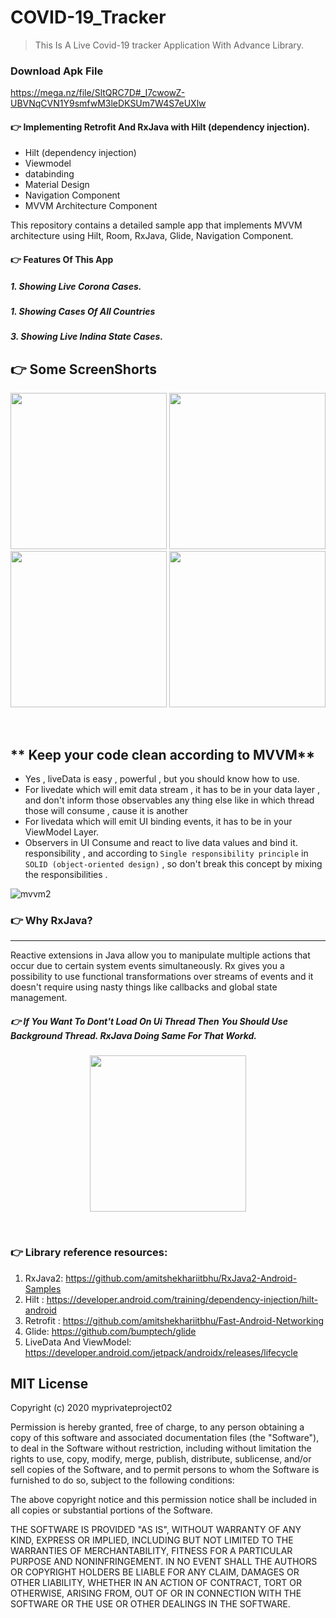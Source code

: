 # COVID-19_Tracker

<!-- Blockquote -->
<!-- Strong -->

>  This Is A Live Covid-19 tracker Application With Advance Library.

### Download Apk File
https://mega.nz/file/SltQRC7D#_I7cwowZ-UBVNqCVN1Y9smfwM3leDKSUm7W4S7eUXlw


#### 👉  Implementing Retrofit And RxJava with Hilt (dependency injection).
<!------------
-->


<!--ul-->
* Hilt (dependency injection)
* Viewmodel
* databinding
* Material Design
* Navigation Component
* MVVM Architecture Component

This repository contains a detailed sample app that implements MVVM architecture using Hilt, Room, RxJava, Glide, Navigation Component.

#### 👉  Features Of This App
##### 1. Showing Live Corona Cases.
##### 1. Showing Cases Of All Countries
##### 3. Showing Live Indina State Cases.


<!------------
-->

## 👉  Some ScreenShorts

<p align="center">
  <img src="https://github.com/myprivateproject02/COVID-19_Tracker/blob/master/sample_img/Screenshot_1601044844.png" width="250">
  <img src="https://github.com/myprivateproject02/COVID-19_Tracker/blob/master/sample_img/Screenshot_1601044857.png" width="250">
  <img src="https://github.com/myprivateproject02/COVID-19_Tracker/blob/master/sample_img/Screenshot_1601044852.png" width="250">
  <img src="https://github.com/myprivateproject02/COVID-19_Tracker/blob/master/sample_img/Screenshot_1601044626.png" width="250">
</p>
<br>

<!------------
-->

** Keep your code clean according to MVVM**
-----------------------------
 - Yes , liveData is easy , powerful , but you should know how to use.
 - For livedate which will emit data stream , it has to be in your
   data layer , and don't inform those observables any thing else like
   in which thread those will consume , cause it is another
 - For livedata which will emit UI binding events, it has to be in your ViewModel Layer.
 - Observers in UI Consume and react to live data values and bind it.
   responsibility , and according to `Single responsibility principle`
  in `SOLID (object-oriented design)` , so don't break this concept by
   mixing the responsibilities .

  ![mvvm2](https://github.com/myprivateproject02/COVID-19_Tracker/blob/master/sample_img/img1.png)
  
<!------------
-->
  
  ### 👉  Why RxJava?
  -----------------------------
  
  Reactive extensions in Java allow you to manipulate multiple actions that occur due to certain system events simultaneously. Rx gives you a possibility to use
  functional transformations over streams of events and it doesn't require using nasty things like callbacks and global state management.

##### 👉  If You Want To Dont't Load On Ui Thread Then You Should Use Background Thread. RxJava Doing Same For That Workd.
  <p align="center">
  <img src="https://github.com/myprivateproject02/COVID-19_Tracker/blob/master/sample_img/rxJavaImg.png" width="250">
  </p>
  <br>

 




### 👉  Library reference resources:
1. RxJava2: https://github.com/amitshekhariitbhu/RxJava2-Android-Samples
2. Hilt : https://developer.android.com/training/dependency-injection/hilt-android
3. Retrofit : https://github.com/amitshekhariitbhu/Fast-Android-Networking
4. Glide: https://github.com/bumptech/glide
5. LiveData And ViewModel: https://developer.android.com/jetpack/androidx/releases/lifecycle



## MIT License

Copyright (c) 2020 myprivateproject02

Permission is hereby granted, free of charge, to any person obtaining a copy of this software and associated documentation files (the "Software"), to deal in the Software without restriction, including without limitation the rights to use, copy, modify, merge, publish, distribute, sublicense, and/or sell copies of the Software, and to permit persons to whom the Software is furnished to do so, subject to the following conditions:

The above copyright notice and this permission notice shall be included in all copies or substantial portions of the Software.

THE SOFTWARE IS PROVIDED "AS IS", WITHOUT WARRANTY OF ANY KIND, EXPRESS OR IMPLIED, INCLUDING BUT NOT LIMITED TO THE WARRANTIES OF MERCHANTABILITY, FITNESS FOR A PARTICULAR PURPOSE AND NONINFRINGEMENT. IN NO EVENT SHALL THE AUTHORS OR COPYRIGHT HOLDERS BE LIABLE FOR ANY CLAIM, DAMAGES OR OTHER LIABILITY, WHETHER IN AN ACTION OF CONTRACT, TORT OR OTHERWISE, ARISING FROM, OUT OF OR IN CONNECTION WITH THE SOFTWARE OR THE USE OR OTHER DEALINGS IN THE SOFTWARE.
